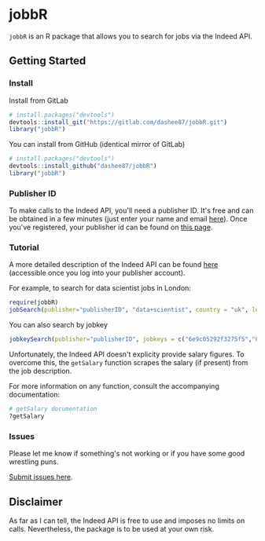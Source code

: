 jobbR
=====

`jobbR` is an R package that allows you to search for jobs via the Indeed API.

Getting Started
---------------

### Install

Install from GitLab

``` r
# install.packages("devtools")
devtools::install_git("https://gitlab.com/dashee87/jobbR.git")
library("jobbR")
```

You can install from GitHub (identical mirror of GitLab)

``` r
# install.packages("devtools")
devtools::install_github("dashee87/jobbR")
library("jobbR")
```

### Publisher ID

To make calls to the Indeed API, you'll need a publisher ID. It's free and can be obtained in a few minutes (just enter your name and email [here](https://secure.indeed.com/account/register)). Once you've registered, your publisher id can be found on [this page](https://ads.indeed.com/jobroll/xmlfeed).

### Tutorial

A more detailed description of the Indeed API can be found [here](https://ads.indeed.com/jobroll/xmlfeed) (accessible once you log into your publisher account).

For example, to search for data scientist jobs in London:

``` r
require(jobbR)
jobSearch(publisher="publisherID", "data+scientist", country = "uk", location = "london")
```

You can also search by jobkey

``` r
jobkeySearch(publisher="publisherID", jobkeys = c("6e9c05292f3275f5","031c1652b9692d2e"))
```

Unfortunately, the Indeed API doesn't explicity provide salary figures. To overcome this, the `getSalary` function scrapes the salary (if present) from the job description.

For more information on any function, consult the accompanying documentation:

``` r
# getSalary documentation
?getSalary
```

### Issues

Please let me know if something's not working or if you have some good wrestling puns.

[Submit issues here](https://github.com/dashee87/jobbR/issues).

Disclaimer
----------

As far as I can tell, the Indeed API is free to use and imposes no limits on calls. Nevertheless, the package is to be used at your own risk.
